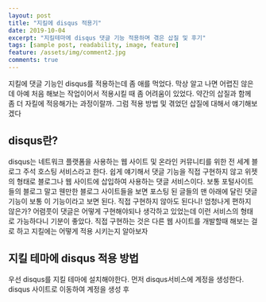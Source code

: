 ```yaml
---
layout: post
title: "지킬에 disqus 적용기"
date: 2019-10-04
excerpt: "지킬테마에 disqus 댓글 기능 적용하며 겪은 삽질 및 후기"
tags: [sample post, readability, image, feature]
feature: /assets/img/comment2.jpg
comments: true
---
```


지킬에 댓글 기능인 disqus를 적용하는데 좀 애를 먹었다. 막상 알고 나면 어렵진 않은데 아예 처음 해보는 작업이어서 적용시킬 때 좀 어려움이 있었다. 약간의 삽질과 함께 좀 더 자킬에 적응해가는 과정이랄까. 그럼 적용 방법 및 겪었던 삽질에 대해서 얘기해보겠다

## disqus란?

disqus는 네트워크 플랫폼을 사용하는 웹 사이트 및 온라인 커뮤니티를 위한 전 세계 블로그 주석 호스팅 서비스라고 한다. 쉽게 얘기해서 댓글 기능을 직접 구현하지 않고 위젯의 형태로 블로그나 웹 사이트에 삽입하여 사용하는 댓글 서비스이다. 보통 포털사이트들의 블로그 말고 웬만한 블로그 사이트들을 보면 포스팅 된 글들의
맨 아래에 달린 댓글 기능이 보통 이 기능이라고 보면 된다. 직접 구현하지 않아도 된다니! 엄청나게 편하지 않은가? 어렴풋이 댓글은 어떻게 구현해야되나 생각하고 있었는데 이런 서비스의 형태로 가능하다니 기분이 좋았다. 직접 구현하는 것은 다른 웹 사이트를 개발할때 해보는 걸로 하고 지킬에는 어떻게 적용 시키는지 알아보자

## 지킬 테마에 disqus 적용 방법

우선 disqus를 지킬 테마에 설치해야한다. 먼저 disqus서비스에 계정을 생성한다. disqus 사이트로 이동하여 계정을 생성 후 

